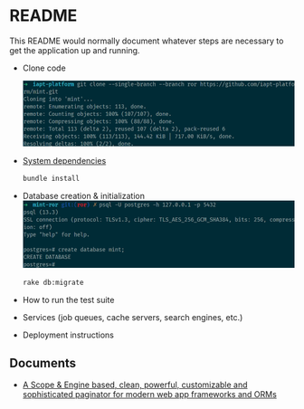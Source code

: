 # README

This README would normally document whatever steps are necessary to get the
application up and running.

- Clone code
  
    ![git clone](documents/git-clone.png)

- [System dependencies](docker/)
  
    ```bash
    bundle install
    ```

- Database creation & initialization
    ![create database](documents/create-db.png)
  
    ```bash
    rake db:migrate
    ```

- How to run the test suite

- Services (job queues, cache servers, search engines, etc.)

- Deployment instructions

## Documents

- [A Scope & Engine based, clean, powerful, customizable and sophisticated paginator for modern web app frameworks and ORMs](https://github.com/kaminari/kaminari)
